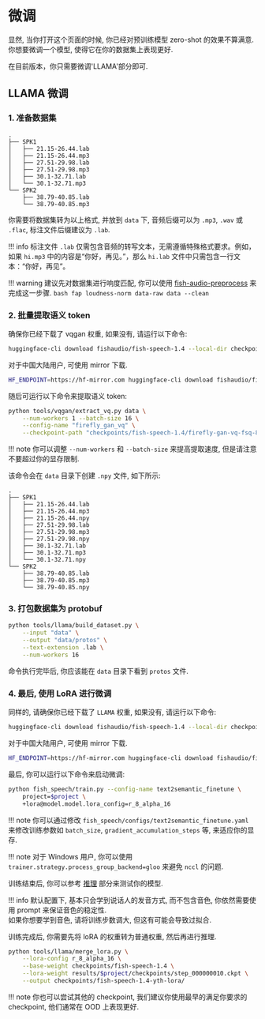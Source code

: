 # 微调

显然, 当你打开这个页面的时候, 你已经对预训练模型 zero-shot 的效果不算满意. 你想要微调一个模型, 使得它在你的数据集上表现更好.  

在目前版本，你只需要微调'LLAMA'部分即可.

## LLAMA 微调
### 1. 准备数据集

```
.
├── SPK1
│   ├── 21.15-26.44.lab
│   ├── 21.15-26.44.mp3
│   ├── 27.51-29.98.lab
│   ├── 27.51-29.98.mp3
│   ├── 30.1-32.71.lab
│   └── 30.1-32.71.mp3
└── SPK2
    ├── 38.79-40.85.lab
    └── 38.79-40.85.mp3
```

你需要将数据集转为以上格式, 并放到 `data` 下, 音频后缀可以为 `.mp3`, `.wav` 或 `.flac`, 标注文件后缀建议为 `.lab`.

!!! info
    标注文件 `.lab` 仅需包含音频的转写文本，无需遵循特殊格式要求。例如，如果 `hi.mp3` 中的内容是“你好，再见。”，那么 `hi.lab` 文件中只需包含一行文本：“你好，再见”。    

!!! warning
    建议先对数据集进行响度匹配, 你可以使用 [fish-audio-preprocess](https://github.com/fishaudio/audio-preprocess) 来完成这一步骤. 
    ```bash
    fap loudness-norm data-raw data --clean
    ```

### 2. 批量提取语义 token

确保你已经下载了 vqgan 权重, 如果没有, 请运行以下命令:

```bash
huggingface-cli download fishaudio/fish-speech-1.4 --local-dir checkpoints/fish-speech-1.4
```

对于中国大陆用户, 可使用 mirror 下载.

```bash
HF_ENDPOINT=https://hf-mirror.com huggingface-cli download fishaudio/fish-speech-1.4 --local-dir checkpoints/fish-speech-1.4
```

随后可运行以下命令来提取语义 token:

```bash
python tools/vqgan/extract_vq.py data \
    --num-workers 1 --batch-size 16 \
    --config-name "firefly_gan_vq" \
    --checkpoint-path "checkpoints/fish-speech-1.4/firefly-gan-vq-fsq-8x1024-21hz-generator.pth"
```

!!! note
    你可以调整 `--num-workers` 和 `--batch-size` 来提高提取速度, 但是请注意不要超过你的显存限制.  

该命令会在 `data` 目录下创建 `.npy` 文件, 如下所示:

```
.
├── SPK1
│   ├── 21.15-26.44.lab
│   ├── 21.15-26.44.mp3
│   ├── 21.15-26.44.npy
│   ├── 27.51-29.98.lab
│   ├── 27.51-29.98.mp3
│   ├── 27.51-29.98.npy
│   ├── 30.1-32.71.lab
│   ├── 30.1-32.71.mp3
│   └── 30.1-32.71.npy
└── SPK2
    ├── 38.79-40.85.lab
    ├── 38.79-40.85.mp3
    └── 38.79-40.85.npy
```

### 3. 打包数据集为 protobuf

```bash
python tools/llama/build_dataset.py \
    --input "data" \
    --output "data/protos" \
    --text-extension .lab \
    --num-workers 16
```

命令执行完毕后, 你应该能在 `data` 目录下看到 `protos` 文件.


### 4. 最后, 使用 LoRA 进行微调

同样的, 请确保你已经下载了 `LLAMA` 权重, 如果没有, 请运行以下命令:

```bash
huggingface-cli download fishaudio/fish-speech-1.4 --local-dir checkpoints/fish-speech-1.4
```

对于中国大陆用户, 可使用 mirror 下载.

```bash
HF_ENDPOINT=https://hf-mirror.com huggingface-cli download fishaudio/fish-speech-1.4 --local-dir checkpoints/fish-speech-1.4
```

最后, 你可以运行以下命令来启动微调:

```bash
python fish_speech/train.py --config-name text2semantic_finetune \
    project=$project \
    +lora@model.model.lora_config=r_8_alpha_16
```

!!! note
    你可以通过修改 `fish_speech/configs/text2semantic_finetune.yaml` 来修改训练参数如 `batch_size`, `gradient_accumulation_steps` 等, 来适应你的显存.

!!! note
    对于 Windows 用户, 你可以使用 `trainer.strategy.process_group_backend=gloo` 来避免 `nccl` 的问题.

训练结束后, 你可以参考 [推理](inference.md) 部分来测试你的模型.

!!! info
    默认配置下, 基本只会学到说话人的发音方式, 而不包含音色, 你依然需要使用 prompt 来保证音色的稳定性.  
    如果你想要学到音色, 请将训练步数调大, 但这有可能会导致过拟合. 

训练完成后, 你需要先将 loRA 的权重转为普通权重, 然后再进行推理.

```bash
python tools/llama/merge_lora.py \
	--lora-config r_8_alpha_16 \
	--base-weight checkpoints/fish-speech-1.4 \
	--lora-weight results/$project/checkpoints/step_000000010.ckpt \
	--output checkpoints/fish-speech-1.4-yth-lora/
```

!!! note
    你也可以尝试其他的 checkpoint, 我们建议你使用最早的满足你要求的 checkpoint, 他们通常在 OOD 上表现更好.
